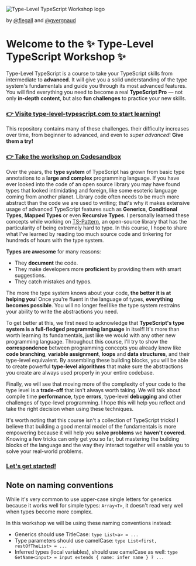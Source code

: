 

![Type-Level TypeScript Workshop logo](https://user-images.githubusercontent.com/9265418/194100467-b457d9da-0771-40b2-a822-786b1c150b5a.png)



by [@flegall](https://twitter.com/flornt) and [@gvergnaud](https://twitter.com/GabrielVergnaud)



# Welcome to the ✨ Type-Level TypeScript Workshop ✨



Type-Level TypeScript is a course to take your TypeScript skills from intermediate to **advanced**. It will give you a solid understanding of the type system's fundamentals and guide you through its most advanced features. You will find everything you need to become a real **TypeScript Pro** — not only **in-depth content**, but also **fun challenges** to practice your new skills.

### [👉 Visite type-level-typescript.com to start learning!](https://type-level-typescript.com)

This repository contains many of these challenges. their difficulty increases over time, from beginner to advanced, and even to *super advanced*! **Give them a try!**

### [👉 Take the workshop on Codesandbox](https://codesandbox.io/s/github/gvergnaud/type-level-typescript-workshop?file=/00-introduction/exercises.ts)

Over the years, the **type system** of TypeScript has grown from basic type annotations to a **large and complex** programming language. If you have ever looked into the code of an open source library you may have found types that looked intimidating and foreign, like some esoteric language coming from another planet. Library code often needs to be much more abstract than the code we are used to writing; that's why it makes extensive usage of advanced TypeScript features such as **Generics**, **Conditional Types**, **Mapped Types** or even **Recursive Types**. I personally learned these concepts while working on [TS-Pattern](https://github.com/gvergnaud/ts-pattern), an open-source library that has the particularity of being extremely hard to type. In this course, I hope to share what I've learned by reading too much source code and tinkering for hundreds of hours with the type system.

**Types are awesome** for many reasons:

- They **document** the code.
- They make developers more **proficient** by providing them with smart suggestions.
- They catch mistakes and typos.

The more the type system knows about your code, **the better it is at helping you**! Once you're fluent in the language of types, **everything becomes possible**. You will no longer feel like the type system restrains your ability to write the abstractions you need.

To get better at this, we first need to acknowledge that **TypeScript's type system is a full-fledged programming language** in itself! It's more than worth learning its fundamentals, just like we would with any other new programming language. Throughout this course, I'll try to show the **correspondence** between programming concepts you already know like **code branching**, **variable assignment**, **loops** and **data structures**, and their type-level equivalent. By assembling these building blocks, you will be able to create powerful **type-level algorithms** that make sure the abstractions you create are always used properly in your entire codebase.

Finally, we will see that moving more of the complexity of your code to the type level is a **trade-off** that isn't always worth taking. We will talk about compile time **performance**, type **errors**, type-level **debugging** and other challenges of type-level programming. I hope this will help you reflect and take the right decision when using these techniques.

It's worth noting that this course isn't a collection of TypeScript tricks! I believe that building a good mental model of the fundamentals is more empowering because it will help you **solve problems** we **haven't covered**. Knowing a few tricks can only get you so far, but mastering the building blocks of the language and the way they interact together will enable you to solve your real-world problems.

### [Let's get started!](https://codesandbox.io/s/github/gvergnaud/type-level-typescript-workshop?file=/00-introduction/exercises.ts)

## Note on naming conventions

While it's very common to use upper-case single letters for generics because it works well for simple types: `Array<T>`, it doesn't read very well when types become more complex.

In this workshop we will be using these naming conventions instead:

- Generics should use TitleCase: `type List<a> = ...`
- Type parameters should use camelCase: `type List<first, restOfTheList> = ...`
- Inferred types (local variables), should use camelCase as well: `type GetName<input> = input extends { name: infer name } ? ...`
